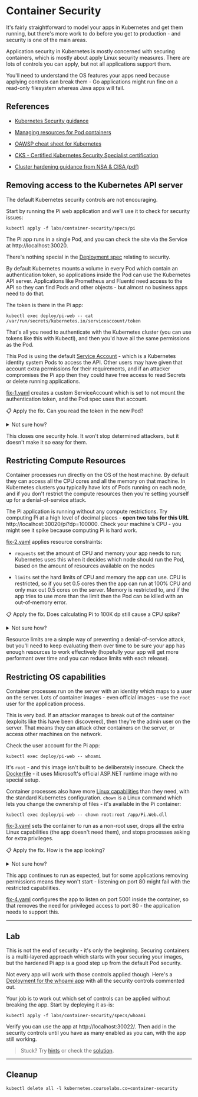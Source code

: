 # Container Security

It's fairly straightforward to model your apps in Kubernetes and get them running, but there's more work to do before you get to production - and security is one of the main areas.

Application security in Kubernetes is mostly concerned with securing containers, which is mostly about apply Linux security measures. There are lots of controls you can apply, but not all applications support them.

You'll need to understand the OS features your apps need because applying controls can break them - Go applications might run fine on a read-only filesystem whereas Java apps will fail.

## References

- [Kubernetes Security guidance](https://kubernetes.io/docs/concepts/security/)

- [Managing resources for Pod containers](https://kubernetes.io/docs/concepts/configuration/manage-resources-containers/)

- [OAWSP cheat sheet for Kubernetes](https://cheatsheetseries.owasp.org/cheatsheets/Kubernetes_Security_Cheat_Sheet.html)

- [CKS - Certified Kubernetes Security Specialist certification](https://www.cncf.io/certification/cks/)

- [Cluster hardening guidance from NSA & CISA (pdf)](https://media.defense.gov/2021/Aug/03/2002820425/-1/-1/1/CTR_KUBERNETES%20HARDENING%20GUIDANCE.PDF)

## Removing access to the Kubernetes API server

The default Kubernetes security controls are not encouraging. 

Start by running the Pi web application and we'll use it to check for security issues:

```
kubectl apply -f labs/container-security/specs/pi
```

The Pi app runs in a single Pod, and you can check the site via the Service at http://localhost:30020.

There's nothing special in the [Deployment spec](./specs/pi/deployment.yaml) relating to security. 

By default Kubernetes mounts a volume in every Pod which contain an authentication token, so applications inside the Pod can use the Kubernetes API server. Applications like Prometheus and Fluentd need access to the API so they can find Pods and other objects - but almost no business apps need to do that.

The token is there in the Pi app:

```
kubectl exec deploy/pi-web -- cat /var/run/secrets/kubernetes.io/serviceaccount/token
```

That's all you need to authenticate with the Kubernetes cluster (you can use tokens like this with Kubectl), and then you'd have all the same permissions as the Pod.

This Pod is using the default [Service Account](https://kubernetes.io/docs/tasks/configure-pod-container/configure-service-account/) - which is a Kubernetes identity system Pods to access the API. Other users may have given that account extra permissions for their requirements, and if an attacker compromises the Pi app then they could have free access to read Secrets or delete running applications.

[fix-1.yaml](./specs/pi/fixes/fix-1.yaml) creates a custom ServiceAccount which is set to not mount the authentication token, and the Pod spec uses that account.

📋 Apply the fix. Can you read the token in the new Pod?

<details>
  <summary>Not sure how?</summary>

Send in the changes:

```
kubectl apply -f labs/container-security/specs/pi/fixes/fix-1.yaml
```

Wait for the new Pod to start:

```
kubectl get po -l app=pi-web --watch
```

And try to print the token:

```
# you'll see an error - No such file or directory
kubectl exec deploy/pi-web -- cat /var/run/secrets/kubernetes.io/serviceaccount/token
```

</details>

This closes one security hole. It won't stop determined attackers, but it doesn't make it so easy for them.

## Restricting Compute Resources

Container processes run directly on the OS of the host machine. By default they can access all the CPU cores and all the memory on that machine. In Kubernetes clusters you typically have lots of Pods running on each node, and if you don't restrict the compute resources then you're setting yourself up for a denial-of-service attack.

The Pi application is running without any compute restrictions. Try computing Pi at a high level of decimal places - **open two tabs for this URL** http://localhost:30020/pi?dp=100000. Check your machine's CPU - you might see it spike because computing Pi is hard work.

[fix-2.yaml](./specs/pi/fixes/fix-2.yaml) applies resource constraints:

- `requests` set the amount of CPU and memory your app needs to run; Kubernetes uses this when it decides which node should run the Pod, based on the amount of resources available on the nodes

- `limits` set the hard limits of CPU and memory the app can use. CPU is restricted, so if you set 0.5 cores then the app can run at 100% CPU and only max out 0.5 cores on the server. Memory is restricted to, and if the app tries to use more than the limit then the Pod can be killed with an out-of-memory error.

📋 Apply the fix. Does calculating Pi to 100K dp still cause a CPU spike?

<details>
  <summary>Not sure how?</summary>
  
Send in the changes:

```
kubectl apply -f labs/container-security/specs/pi/fixes/fix-2.yaml
```

Wait for the new Pod to start:

```
kubectl get po -l app=pi-web --watch
```

Browse to http://localhost:30020/pi?dp=100000 - you shouldn't see any impact on your machine's CPU but the page will take **much** longer to respond.

</details>

Resource limits are a simple way of preventing a denial-of-service attack, but you'll need to keep evaluating them over time to be sure your app has enough resources to work effectively (hopefully your app will get more performant over time and you can reduce limits with each release).

## Restricting OS capabilities

Container processes run on the server with an identity which maps to a user on the server. Lots of container images - even official images - use the `root` user for the application process.

This is very bad. If an attacker manages to break out of the container (exploits like this have been discovered), then they're the admin user on the server. That means they can attack other containers on the server, or access other machines on the network.

Check the user account for the Pi app:

```
kubectl exec deploy/pi-web -- whoami
```

It's `root` - and this image isn't built to be deliberately insecure. Check the [Dockerfile](https://github.com/sixeyed/kiamol/blob/master/ch05/docker-images/pi/Dockerfile) - it uses Microsoft's official ASP.NET runtime image with no special setup.

Container processes also have more [Linux capabilities](https://kubernetes.io/docs/tasks/configure-pod-container/security-context/) than they need, with the standard Kubernetes configuration. `chown` is a Linux command which lets you change the ownership of files - it's available in the Pi container:

```
kubectl exec deploy/pi-web -- chown root:root /app/Pi.Web.dll
```

[fix-3.yaml](./specs/pi/fixes/fix-3.yaml) sets the container to run as a non-root user, drops all the extra Linux capabilities (the app doesn't need them), and stops processes asking for extra privileges.

📋 Apply the fix. How is the app looking?

<details>
  <summary>Not sure how?</summary>
  
Send in the changes:

```
kubectl apply -f labs/container-security/specs/pi/fixes/fix-3.yaml
```

Wait for the new Pod to start:

```
kubectl get po -l app=pi-web --watch
```

Browse to http://localhost:30020/ - the app still works.

</details>

This app continues to run as expected, but for some applications removing permissions means they won't start - listening on port 80 might fail with the restricted capabilities.

[fix-4.yaml](./specs/pi/fixes/fix-4.yaml) configures the app to listen on port 5001 inside the container, so that removes the need for privileged access to port 80 - the application needs to support this.

___
## Lab

This is not the end of security - it's only the beginning. Securing containers is a multi-layered approach which starts with your securing your images, but the hardened Pi app is a good step up from the default Pod security.

Not every app will work with those controls applied though. Here's a [Deployment for the whoami app](./specs/whoami/deployment.yaml) with all the security controls commented out.

Your job is to work out which set of controls can be applied without breaking the app. Start by deploying it as-is:

```
kubectl apply -f labs/container-security/specs/whoami
```

Verify you can use the app at http://localhost:30022/. Then add in the security controls until you have as many enabled as you can, with the app still working.

> Stuck? Try [hints](hints.md) or check the [solution](solution.md).

___
## Cleanup

```
kubectl delete all -l kubernetes.courselabs.co=container-security
```
